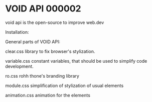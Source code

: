 # VOID API 000002
void api is the open-source to improve web.dev

Installation:




General parts of VOID API: 

clear.css 
library to fix browser's stylization.

variable.css
constant variables, that should be used to simplify code development.

ro.css
rohh thone's branding library

module.css
simplification of stylization of usual elements

animation.css
animation for the elements

